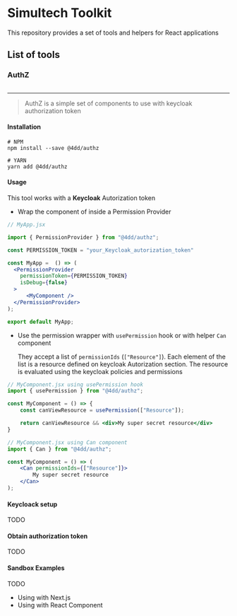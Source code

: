 # Simultech Toolkit

This repository provides a set of tools and helpers for React applications


## List of tools

### AuthZ 

<a aria-label="NPM version" href="https://www.npmjs.com/package/@4dd/authz" target="_blank">
   <img alt="" src="https://img.shields.io/npm/v/@4dd/authz.svg?style=for-the-badge&labelColor=000000">
</a>
  
---
> AuthZ is a simple set of components to use with keycloak authorization token

  
  

#### Installation

```
# NPM
npm install --save @4dd/authz

# YARN
yarn add @4dd/authz
```


#### Usage

This tool works with a <strong>Keycloak</strong> Autorization token


- Wrap the component of inside a Permission Provider

```jsx
// MyApp.jsx

import { PermissionProvider } from "@4dd/authz";

const PERMISSION_TOKEN = "your_Keycloak_autorization_token"

const MyApp =  () => (
  <PermissionProvider
    permissionToken={PERMISSION_TOKEN}
    isDebug={false}
  >
      <MyComponent />
  </PermissionProvider>
);

export default MyApp;

```

- Use the permission wrapper with `usePermission` hook or with helper `Can` component


    They accept a list of `permissionIds` (`["Resource"]`). Each element of the list is a resource defined on keycloak Autorization section. The resource is evaluated using the keycloak policies and permissions

```jsx
// MyComponent.jsx using usePermission hook
import { usePermission } from "@4dd/authz";

const MyComponent = () => {
    const canViewResource = usePermission(["Resource"]);

    return canViewResource && <div>My super secret resource</div>
}

```

```jsx
// MyComponent.jsx using Can component
import { Can } from "@4dd/authz";

const MyComponent = () => (
    <Can permissionIds={["Resource"]}>
        My super secret resource
    </Can>
);

```


#### Keycloack setup

TODO

#### Obtain authorization token

TODO


#### Sandbox Examples
TODO 
- Using with Next.js
- Using with React Component
